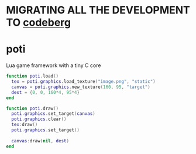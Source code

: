 # MIGRATING ALL THE DEVELOPMENT TO [codeberg](https://codeberg.org/canoi12/poti)

# poti
Lua game framework with a tiny C core

```main.lua
function poti.load()
  tex = poti.graphics.load_texture("image.png", "static")
  canvas = poti.graphics.new_texture(160, 95, "target")
  dest = {0, 0, 160*4, 95*4}
end

function poti.draw()
  poti.graphics.set_target(canvas)
  poti.graphics.clear()
  tex:draw()
  poti.graphics.set_target()
  
  canvas:draw(nil, dest)
end
```
